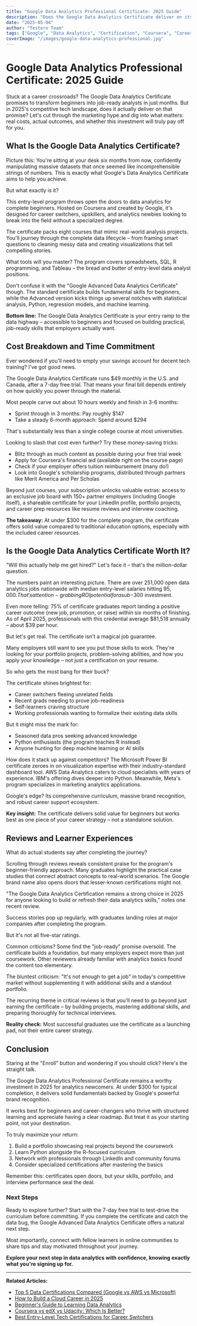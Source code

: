 ```yaml
---
title: "Google Data Analytics Professional Certificate: 2025 Guide"
description: "Does the Google Data Analytics Certificate deliver on its promise in 2025? This guide explores costs, outcomes, and whether it's the right investment for aspiring analysts."
date: "2025-05-04"
author: "Testero Team"
tags: ["Google", "Data Analytics", "Certification", "Coursera", "Career Development"]
coverImage: "/images/google-data-analytics-professional.jpg"
---
```


# Google Data Analytics Professional Certificate: 2025 Guide

Stuck at a career crossroads? The Google Data Analytics Certificate promises to transform beginners into job-ready analysts in just months. But in 2025's competitive tech landscape, does it actually deliver on that promise? Let's cut through the marketing hype and dig into what matters: real costs, actual outcomes, and whether this investment will truly pay off for you.

## What Is the Google Data Analytics Certificate?

Picture this: You're sitting at your desk six months from now, confidently manipulating massive datasets that once seemed like incomprehensible strings of numbers. This is exactly what Google's Data Analytics Certificate aims to help you achieve.

But what exactly is it?

This entry-level program throws open the doors to data analytics for complete beginners. Hosted on Coursera and created by Google, it's designed for career switchers, upskillers, and analytics newbies looking to break into the field without a specialized degree.

The certificate packs eight courses that mimic real-world analysis projects. You'll journey through the complete data lifecycle – from framing smart questions to cleaning messy data and creating visualizations that tell compelling stories.

What tools will you master? The program covers spreadsheets, SQL, R programming, and Tableau – the bread and butter of entry-level data analyst positions.

Don't confuse it with the "Google Advanced Data Analytics Certificate" though. The standard certificate builds fundamental skills for beginners, while the Advanced version kicks things up several notches with statistical analysis, Python, regression models, and machine learning.

**Bottom line:** The Google Data Analytics Certificate is your entry ramp to the data highway – accessible to beginners and focused on building practical, job-ready skills that employers actually want.

## Cost Breakdown and Time Commitment

Ever wondered if you'll need to empty your savings account for decent tech training? I've got good news.

The Google Data Analytics Certificate runs $49 monthly in the U.S. and Canada, after a 7-day free trial. That means your final bill depends entirely on how quickly you power through the material.

Most people carve out about 10 hours weekly and finish in 3-6 months:

- Sprint through in 3 months: Pay roughly $147
- Take a steady 6-month approach: Spend around $294

That's substantially less than a single college course at most universities.

Looking to slash that cost even further? Try these money-saving tricks:

- Blitz through as much content as possible during your free trial week
- Apply for Coursera's financial aid (available right on the course page)
- Check if your employer offers tuition reimbursement (many do!)
- Look into Google's scholarship programs, distributed through partners like Merit America and Per Scholas

Beyond just courses, your subscription unlocks valuable extras: access to an exclusive job board with 150+ partner employers (including Google itself), a shareable certificate for your LinkedIn profile, portfolio projects, and career prep resources like resume reviews and interview coaching.

**The takeaway:** At under $300 for the complete program, the certificate offers solid value compared to traditional education options, especially with the included career resources.

## Is the Google Data Analytics Certificate Worth It?

"Will this actually help me get hired?" Let's face it – that's the million-dollar question.

The numbers paint an interesting picture. There are over 251,000 open data analytics jobs nationwide with median entry-level salaries hitting $95,000. That's attention-grabbing ROI potential for a sub-$300 investment.

Even more telling: 75% of certificate graduates report landing a positive career outcome (new job, promotion, or raise) within six months of finishing. As of April 2025, professionals with this credential average $81,518 annually – about $39 per hour.

But let's get real. The certificate isn't a magical job guarantee.

Many employers still want to see you put those skills to work. They're looking for your portfolio projects, problem-solving abilities, and how you apply your knowledge – not just a certification on your resume.

So who gets the most bang for their buck?

The certificate shines brightest for:

- Career switchers fleeing unrelated fields
- Recent grads needing to prove job-readiness
- Self-learners craving structure
- Working professionals wanting to formalize their existing data skills

But it might miss the mark for:

- Seasoned data pros seeking advanced knowledge
- Python enthusiasts (the program teaches R instead)
- Anyone hunting for deep machine learning or AI skills

How does it stack up against competitors? The Microsoft Power BI certificate zeroes in on visualization expertise with their industry-standard dashboard tool. AWS Data Analytics caters to cloud specialists with years of experience. IBM's offering dives deeper into Python. Meanwhile, Meta's program specializes in marketing analytics applications.

Google's edge? Its comprehensive curriculum, massive brand recognition, and robust career support ecosystem.

**Key insight:** The certificate delivers solid value for beginners but works best as one piece of your career strategy – not a standalone solution.

## Reviews and Learner Experiences

What do actual students say after completing the journey?

Scrolling through reviews reveals consistent praise for the program's beginner-friendly approach. Many graduates highlight the practical case studies that connect abstract concepts to real-world scenarios. The Google brand name also opens doors that lesser-known certifications might not.

"The Google Data Analytics Certification remains a strong choice in 2025 for anyone looking to build or refresh their data analytics skills," notes one recent review.

Success stories pop up regularly, with graduates landing roles at major companies after completing the program.

But it's not all five-star ratings.

Common criticisms? Some find the "job-ready" promise oversold. The certificate builds a foundation, but many employers expect more than just coursework. Other reviewers already familiar with analytics basics found the content too elementary.

The bluntest criticism: "It's not enough to get a job" in today's competitive market without supplementing it with additional skills and a standout portfolio.

The recurring theme in critical reviews is that you'll need to go beyond just earning the certificate – by building projects, mastering additional skills, and preparing thoroughly for technical interviews.

**Reality check:** Most successful graduates use the certificate as a launching pad, not their entire career strategy.

## Conclusion

Staring at the "Enroll" button and wondering if you should click? Here's the straight talk.

The Google Data Analytics Professional Certificate remains a worthy investment in 2025 for analytics newcomers. At under $300 for typical completion, it delivers solid fundamentals backed by Google's powerful brand recognition.

It works best for beginners and career-changers who thrive with structured learning and appreciate having a clear roadmap. But treat it as your starting point, not your destination.

To truly maximize your return:

1. Build a portfolio showcasing real projects beyond the coursework
2. Learn Python alongside the R-focused curriculum
3. Network with professionals through LinkedIn and community forums
4. Consider specialized certifications after mastering the basics

Remember this: certificates open doors, but your skills, portfolio, and interview performance seal the deal.

### Next Steps

Ready to explore further? Start with the 7-day free trial to test-drive the curriculum before committing. If you complete the certificate and catch the data bug, the Google Advanced Data Analytics Certificate offers a natural next step.

Most importantly, connect with fellow learners in online communities to share tips and stay motivated throughout your journey.

**Explore your next step in data analytics with confidence, knowing exactly what you're signing up for.**

---

**Related Articles:**

- [Top 5 Data Certifications Compared (Google vs AWS vs Microsoft)](https://claude.ai/chat/81a38186-ac02-4a81-9faa-c922d7e85c02#)
- [How to Build a Cloud Career in 2025](https://claude.ai/chat/81a38186-ac02-4a81-9faa-c922d7e85c02#)
- [Beginner's Guide to Learning Data Analytics](https://claude.ai/chat/81a38186-ac02-4a81-9faa-c922d7e85c02#)
- [Coursera vs edX vs Udacity: Which Is Better?](https://claude.ai/chat/81a38186-ac02-4a81-9faa-c922d7e85c02#)
- [Best Entry-Level Tech Certifications for Career Switchers](https://claude.ai/chat/81a38186-ac02-4a81-9faa-c922d7e85c02#)
